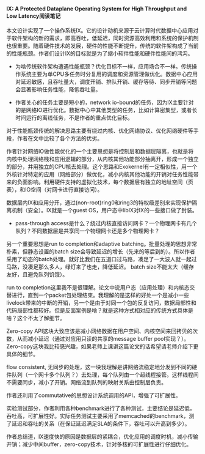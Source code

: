 #### IX: A Protected Dataplane Operating System for High Throughput and Low Latency阅读笔记

本文设计实现了一个操作系统IX。它的设计动机来源于云计算时代数据中心应用对于软件架构的新的需求，即高吞吐，低延迟，同时资源高效利用和系统的保护机制也很重要。随着硬件技术的发展，硬件的性能不断提升，传统的软件架构成了当前的性能瓶颈。作者们设计IX的目标就是为了缩小软件性能和硬件性能间的鸿沟。

- 为啥传统软件架构遭遇性能瓶颈？优化目标不一样，应用场合不一样。传统操作系统主要为单CPU多任务时分复用的调度和资源管理做优化。数据中心应用对延迟敏感，且吞吐量大，调度开销、排队开销、缓存等待、同步开销等问题会显著影响任务性能，降低吞吐量。

- 作者关心的任务主要是短小的，network io-bound的任务，因为IX主要针对的是网络IO进行优化。数据中心中其他类型的任务，比如计算密集型，或者长时间运行的离线任务，不是作者的重点优化目标。

对于性能瓶颈传统的解决思路主要有绕过内核、优化网络协议、优化网络硬件等手段，作者在文中比较了各个方法的优劣。

作者针对网络IO做性能优化的一个主要思想是将控制层和数据层隔离，也就是将内核中处理网络栈和应用逻辑的部分，从内核其他功能部分抽离开，形成一个独立的部分，并用独立的CPU核去处理。这个思路和Exokernel有一定相似性，用一个外核针对特定的应用（网络部分）做优化，减小内核其他功能的开销对任务性能带来的负面影响。利用硬件支持的虚拟化技术，每个数据层有独立的地址空间（页表），和IO空间（对网卡进行直接访问）。

数据层内IX和应用分开，通过(non-root)ring0和ring3的特权级差别来实现保护隔离机制（安全）。IX就是一个guest OS，用户态中libIX对IX的一些接口做了封装。

- pass-through access是什么？绕过内核直接访问网卡？一个物理网卡有几个队列？不同数据层是共享同一个物理网卡还是多个物理网卡？

另一个重要思想是run to completion和adaptive batching。批量处理的思想非常朴素，但静态设置的batch size会导致延迟的增长（先来的等后到的）。所以作者采用了动态的batch处理。就好比我们在五道口过马路，凑足了一大波人就一起过马路，没凑足那么多人，绿灯来了也走，降低延迟。
batch size不能太大（缓存友好，且避免队列饥饿）。

run to completion这里我不是很理解。论文中说用户态（应用处理）和内核态交替进行，直到一个packet包处理结束。我理解的是这样的好处一个是减小一些livelock带来的中断的开销，另一个是由于对同一个包的反复访问，数据局部性和代码局部性都较好。但是反面案例是啥？就是这种方式相对应的传统方式具体是啥？这个不太了解细节。

Zero-copy API这块大致应该是减小网络数据在用户空间、内核空间来回拷贝的次数，从而减小延迟（通过对应用只读的共享的message buffer pool实现？）。Zero-copy这块我比较感兴趣，如果老师上课讲这篇论文的话希望请老师介绍下更具体的细节。

flow consistent, 无同步的处理，这一块我理解是讲网络流稳定地分发到不同的硬件队列（一个网卡多个队列？）去处理，每个队列由一个超线程接管。这样线程间不需要同步，减小了开销。网络流到队列的映射关系由控制层负责。

作者还利用了commutative的思想设计系统调用的API，增强了可扩展性。

实验测试部分，作者利用各种benchmark进行了各种测试，主要结论是延迟低，吞吐高，可扩展性好。实际任务测试主要采用了memcached的benchmark，测了延迟和吞吐的关系（在保证延迟满足SLA的条件下，吞吐可以升高到多少）。

作者总结道，IX速度快的原因是数据层的紧耦合，优化应用的调度时机，减小传输开销；减少中间buffer，zero-copy技术，针对多核的可扩展性进行仔细优化。